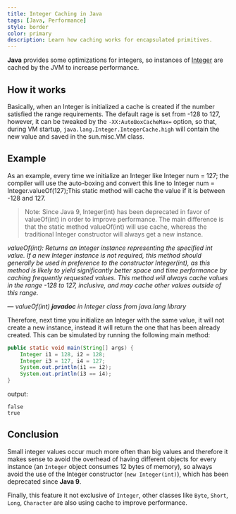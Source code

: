 ```yaml
---
title: Integer Caching in Java
tags: [Java, Performance]
style: border
color: primary
description: Learn how caching works for encapsulated primitives.
---
```


**Java** provides some optimizations for integers, so instances of [Integer](https://docs.oracle.com/javase/7/docs/api/java/lang/Integer.html) are cached by the JVM to increase performance.

## How it works

Basically, when an Integer is initialized a cache is created if the number satisfied the range requirements. The default rage is set from -128 to 127, however, it can be tweaked by the `-XX:AutoBoxCacheMax=` option, so that, during VM startup, `java.lang.Integer.IntegerCache.high` will contain the new value and saved in the sun.misc.VM class.

## Example

As an example, every time we initialize an Integer like Integer num = 127; the compiler will use the auto-boxing and convert this line to Integer num = Integer.valueOf(127);This static method will cache the value if it is between -128 and 127.

>Note: Since Java 9, Integer(int) has been deprecated in favor of valueOf(int) in order to improve performance. The main difference is that the static method valueOf(int) will use cache, whereas the traditional Integer constructor will always get a new instance.

*valueOf(int): Returns an Integer instance representing the specified int value. If a new Integer instance is not required, this method should generally be used in preference to the constructor Integer(int), as this method is likely to yield significantly better space and time performance by caching frequently requested values. This method will always cache values in the range -128 to 127, inclusive, and may cache other values outside of this range.*

— _valueOf(int) **javadoc** in Integer class from java.lang library_

Therefore, next time you initialize an Integer with the same value, it will not create a new instance, instead it will return the one that has been already created. This can be simulated by running the following main method:

```java
public static void main(String[] args) {
    Integer i1 = 128, i2 = 128;
    Integer i3 = 127, i4 = 127;
    System.out.println(i1 == i2);
    System.out.println(i3 == i4);
}
```

output:

```shell
false
true
```

## Conclusion

Small integer values occur much more often than big values and therefore it makes sense to avoid the overhead of having different objects for every instance (an `Integer` object consumes 12 bytes of memory), so always avoid the use of the Integer constructor (`new Integer(int)`), which has been deprecated since **Java 9**.

Finally, this feature it not exclusive of `Integer`, other classes like `Byte`, `Short`, `Long`, `Character` are also using cache to improve performance.